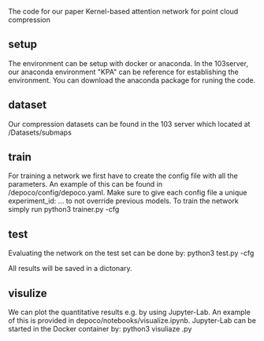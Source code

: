 The code for our paper Kernel-based attention network for point cloud compression
## setup
The environment can be setup with docker or anaconda.
In the 103server, our anaconda environment "KPA" can be reference for establishing the environment. You can download the anaconda package for runing the code.
## dataset
Our compression datasets can be found in the 103 server which located at /Datasets/submaps 
## train 
For training a network we first have to create the config file with all the parameters. An example of this can be found in /depoco/config/depoco.yaml. Make sure to give each config file a unique experiment_id: ... to not override previous models. To train the network simply run
python3 trainer.py -cfg <path-to-your-config>
## test 
Evaluating the network on the test set can be done by:
python3 test.py -cfg <path-to-your-config>

All results will be saved in a dictonary.
## visulize 
We can plot the quantitative results e.g. by using Jupyter-Lab. An example of this is provided in depoco/notebooks/visualize.ipynb. Jupyter-Lab can be started in the Docker container by:
python3 visuliaze .py
